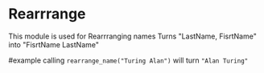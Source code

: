 Rearrrange
===========

This module is used for Rearrranging names
Turns "LastName, FisrtName" into "FisrtName LastName"

#example
calling `rearrange_name("Turing Alan")` will turn `"Alan Turing"`
